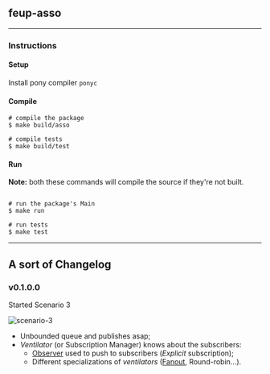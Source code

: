 ## feup-asso

----

### Instructions

#### Setup
Install pony compiler `ponyc`

#### Compile
```shell
# compile the package
$ make build/asso 

# compile tests
$ make build/test 
```

#### Run

__Note:__ both these commands will compile the source if they're not built.
```shell

# run the package's Main
$ make run

# run tests
$ make test
```

----

## A sort of Changelog

### v0.1.0.0

Started Scenario 3

![scenario-3](https://github.com/hugoferreira/asso-pipes-and-stuff-v19/raw/master/assets/scenario-3.png)

* Unbounded queue and publishes asap;
* *Ventilator* (or Subscription Manager) knows about the subscribers:
    * [Observer](https://en.wikipedia.org/wiki/Observer_pattern) used to push to subscribers (*Explicit* subscription);
    * Different specializations of *ventilators* ([Fanout](https://en.wikipedia.org/wiki/Fan-out_(software)), Round-robin...).
